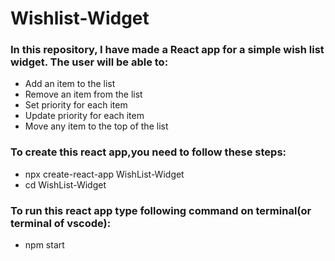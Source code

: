 # Wishlist-Widget  
### In this repository, I have made a React app for a simple wish list widget. The user will be able to:  
* Add an item to the list  
* Remove an item from the list  
* Set priority for each item  
* Update priority for each item  
* Move any item to the top of the list  
  
### To create this react app,you need to follow these steps:  
* npx create-react-app WishList-Widget  
* cd WishList-Widget  
  
### To run this react app type following command on terminal(or terminal of vscode):
* npm start
